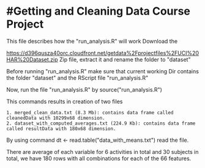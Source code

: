 #Getting and Cleaning Data Course Project
========================================================

This file describes how the "run_analysis.R" will work
Download the 

https://d396qusza40orc.cloudfront.net/getdata%2Fprojectfiles%2FUCI%20HAR%20Dataset.zip Zip file, extract it and rename 
the folder to "dataset"

Before running "run_analysis.R" make sure that current working Dir contains the folder "dataset" and the RScript file "run_analysis.R"

Now, run the file "run_analysis.R" by source("run_analysis.R")

This commands results in creation of two files 

	1. merged_clean_data.txt (8.3 Mb): contains data frame called cleanedData with 10299x68 dimension.
	2. dataset_with_computed_averages.txt (224.9 Kb): contains data frame called resultData with 180x68 dimension.

By using command dt <- read.table("data_with_means.txt") read the file. 

There are average of each variable for 6 activities in total and 30 subjects in total, we have 180 rows with all combinations for each of the 66 features.
